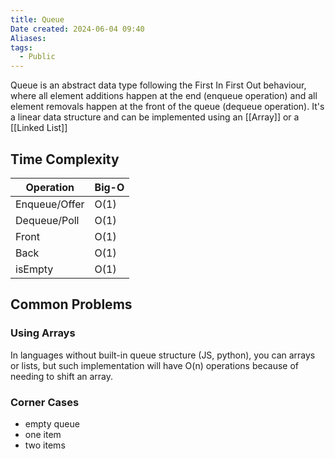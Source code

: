 ```yaml
---
title: Queue
Date created: 2024-06-04 09:40
Aliases:
tags: 
  - Public
---
```


Queue is an abstract data type following the First In First Out behaviour, where all element additions happen at the end (enqueue operation) and all element removals happen at the front of the queue (dequeue operation). It's a linear data structure and can be implemented using an [[Array]] or a [[Linked List]] 

## Time Complexity
|Operation|Big-O|
|---|---|
|Enqueue/Offer|O(1)|
|Dequeue/Poll|O(1)|
|Front|O(1)|
|Back|O(1)|
|isEmpty|O(1)|
## Common Problems

### Using Arrays
In languages without built-in queue structure (JS, python), you can arrays or lists, but such implementation will have O(n) operations because of needing to shift an array.

### Corner Cases
- empty queue
- one item
- two items